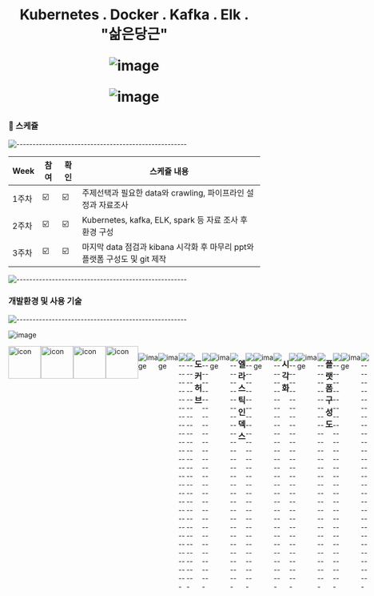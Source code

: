 <h1 align="center"> Kubernetes . Docker . Kafka . Elk . "삶은당근"</p>

![image](https://user-images.githubusercontent.com/97927143/161089545-fa875df4-f80b-47a1-83d4-0fa1eac221b9.png)

![image](https://user-images.githubusercontent.com/97927143/161081887-31320b29-55e6-46cc-8b41-1e884e73584d.png)


### 📝 스케쥴

![-----------------------------------------------------](https://raw.githubusercontent.com/andreasbm/readme/master/assets/lines/colored.png)

| Week | 참여 | 확인 | 스케쥴 내용 |
| ------ | -- | -- |----------- |
| 1주차 | ☑️ | ☑️ | 주제선택과 필요한 data와 crawling, 파이프라인 설정과 자료조사 |
| 2주차 | ☑️ | ☑️ | Kubernetes, kafka, ELK, spark 등 자료 조사 후 환경 구성  |
| 3주차 | ☑️ | ☑️ | 마지막 data 점검과 kibana 시각화 후 마무리 ppt와 플랫폼 구성도 및 git 제작 |

![-----------------------------------------------------](https://raw.githubusercontent.com/andreasbm/readme/master/assets/lines/colored.png)

### 개발환경 및 사용 기술

![-----------------------------------------------------](https://raw.githubusercontent.com/andreasbm/readme/master/assets/lines/colored.png)

![image](https://user-images.githubusercontent.com/97927143/161089166-594e124a-9ad9-45bf-af48-2d2d24b5a355.png)
<div style="display: flex; align-items: flex-start;"><img src="https://techstack-generator.vercel.app/kubernetes-icon.svg" alt="icon" width="65" height="65" /><img src="https://techstack-generator.vercel.app/docker-icon.svg" alt="icon" width="65" height="65" /><div style="display: flex; align-items: flex-start;"></div>

<div style="display: flex; align-items: flex-start;"><img src="https://techstack-generator.vercel.app/django-icon.svg" alt="icon" width="65" height="65" /><img src="https://techstack-generator.vercel.app/mysql-icon.svg" alt="icon" width="65" height="65" /></div>

<div style="display: flex; align-items: flex-start;"></div>

![image](https://user-images.githubusercontent.com/97927143/161084969-0e3a91d7-997d-42db-8093-4ed9ace8ce40.png)

![image](https://user-images.githubusercontent.com/97927143/161084255-cb9c4ca6-dfd4-42b0-a2d0-18e81d3af1d8.png)


![-----------------------------------------------------](https://raw.githubusercontent.com/andreasbm/readme/master/assets/lines/colored.png)

  
  

![-----------------------------------------------------](https://raw.githubusercontent.com/andreasbm/readme/master/assets/lines/colored.png)

### 도커 허브

![-----------------------------------------------------](https://raw.githubusercontent.com/andreasbm/readme/master/assets/lines/colored.png)

![image](https://user-images.githubusercontent.com/97927143/161083078-40a67d5e-df2d-42e0-9c81-58bbd612b383.png)

![-----------------------------------------------------](https://raw.githubusercontent.com/andreasbm/readme/master/assets/lines/colored.png)

### 엘라스틱 인덱스

![-----------------------------------------------------](https://raw.githubusercontent.com/andreasbm/readme/master/assets/lines/colored.png)


![image](https://user-images.githubusercontent.com/97927143/161083703-8804a9c4-9c75-4e26-a370-ffa1e6872613.png)



![-----------------------------------------------------](https://raw.githubusercontent.com/andreasbm/readme/master/assets/lines/colored.png)

### 시각화

![-----------------------------------------------------](https://raw.githubusercontent.com/andreasbm/readme/master/assets/lines/colored.png)

![image](https://user-images.githubusercontent.com/97927143/161082845-b4d71fc7-5a8f-4872-8536-03cbd8e1b881.png)

![-----------------------------------------------------](https://raw.githubusercontent.com/andreasbm/readme/master/assets/lines/colored.png)

### 플랫폼 구성도

![-----------------------------------------------------](https://raw.githubusercontent.com/andreasbm/readme/master/assets/lines/colored.png)

![image](https://user-images.githubusercontent.com/97927143/161082642-7167a521-6604-4fc1-b664-cf334775d653.png)

![-----------------------------------------------------](https://raw.githubusercontent.com/andreasbm/readme/master/assets/lines/colored.png)

